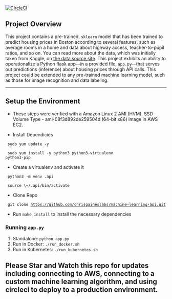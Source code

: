 [![CircleCI](https://circleci.com/gh/chrisgaineslabs/machine-learning-api.svg?style=svg)](https://circleci.com/gh/chrisgaineslabs/machine-learning-api)

## Project Overview

This project contains a pre-trained, `sklearn` model that has been trained to predict housing prices in Boston according to several features, such as average rooms in a home and data about highway access, teacher-to-pupil ratios, and so on. You can read more about the data, which was initially taken from Kaggle, on [the data source site](https://www.kaggle.com/c/boston-housing). This project exhibits an ability to operationalize a Python flask app—in a provided file, `app.py`—that serves out predictions (inference) about housing prices through API calls. This project could be extended to any pre-trained machine learning model, such as those for image recognition and data labeling.

---

## Setup the Environment

* These steps were verified with a Amazon Linux 2 AMI (HVM), SSD Volume Type - ami-08f3d892de259504d (64-bit x86) image in AWS EC2.

* Install Dependicies 

<code> sudo yum update -y </code>

<code> sudo yum install -y python3 python3-virtualenv python3-pip</code>

* Create a virtualenv and activate it

<code> python3 -m venv .api </code> 

<code> source \\\~/.api/bin/activate </code> 

* Clone Repo

<code> git clone https://github.com/chrisgaineslabs/machine-learning-api.git </code>

* Run `make install` to install the necessary dependencies

### Running `app.py`

1. Standalone:  `python app.py`
2. Run in Docker:  `./run_docker.sh`
3. Run in Kubernetes:  `./run_kubernetes.sh`


## Please Star and Watch this repo for updates including connecting to AWS, connecting to a custom machine learning algorithm, and using circleci to deploy to a production environment.